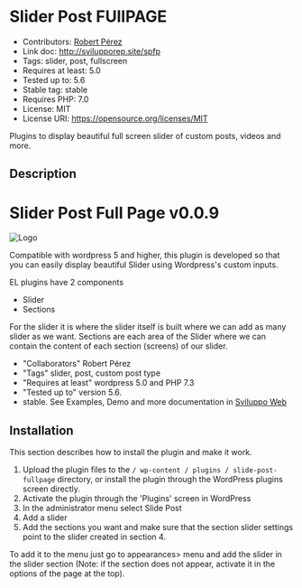 # Slider Post FUllPAGE #
* Contributors: [Robert Pérez](https://svilupporep.site/robertperez)
* Link doc: http://svilupporep.site/spfp
* Tags: slider, post, fullscreen
* Requires at least: 5.0
* Tested up to: 5.6
* Stable tag: stable
* Requires PHP: 7.0
* License: MIT
* License URI: https://opensource.org/licenses/MIT

Plugins to display beautiful full screen slider of custom posts, videos and more.

## Description ##

Slider Post Full Page v0.0.9
==============

![Logo](https://svilupporep.site/wp-content/uploads/2021/02/logo-1.png)

Compatible with wordpress 5 and higher, this plugin is developed so that you can easily display beautiful Slider using Wordpress's custom inputs.

EL plugins have 2 components
* Slider
* Sections

For the slider it is where the slider itself is built where we can add as many slider as we want.
Sections are each area of the Slider where we can contain the content of each section (screens) of our slider.

* "Collaborators" Robert Pérez
* "Tags" slider, post, custom post type
* "Requires at least" wordpress 5.0 and PHP 7.3
* "Tested up to" version 5.6.
*  stable.
See Examples, Demo and more documentation in [Sviluppo Web](https://svilupporep.site/spfp "Official Documentation and examples")

## Installation ##

This section describes how to install the plugin and make it work.

1. Upload the plugin files to the `/ wp-content / plugins / slide-post-fullpage` directory, or install the plugin through the WordPress plugins screen directly.
2. Activate the plugin through the 'Plugins' screen in WordPress
3. In the administrator menu select Slide Post
4. Add a slider
5. Add the sections you want and make sure that the section slider settings point to the slider created in section 4.

To add it to the menu just go to appearances> menu and add the slider in the slider section (Note: if the section does not appear, activate it in the options of the page at the top).
